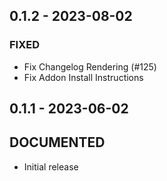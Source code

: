 ## 0.1.2 - 2023-08-02 
 
### FIXED 
- Fix Changelog Rendering (#125)
- Fix Addon Install Instructions

## 0.1.1 - 2023-06-02 

## DOCUMENTED
- Initial release
 

